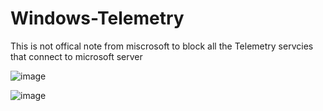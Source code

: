 # Windows-Telemetry
This is not offical note from miscrosoft to block all the Telemetry servcies that connect to microsoft server

![image](https://github.com/user-attachments/assets/d7744cc8-12cb-49d5-9b4d-0b40521e1f68)

![image](https://github.com/user-attachments/assets/6acaf320-5700-45be-8ab1-d20203f4e8db)

